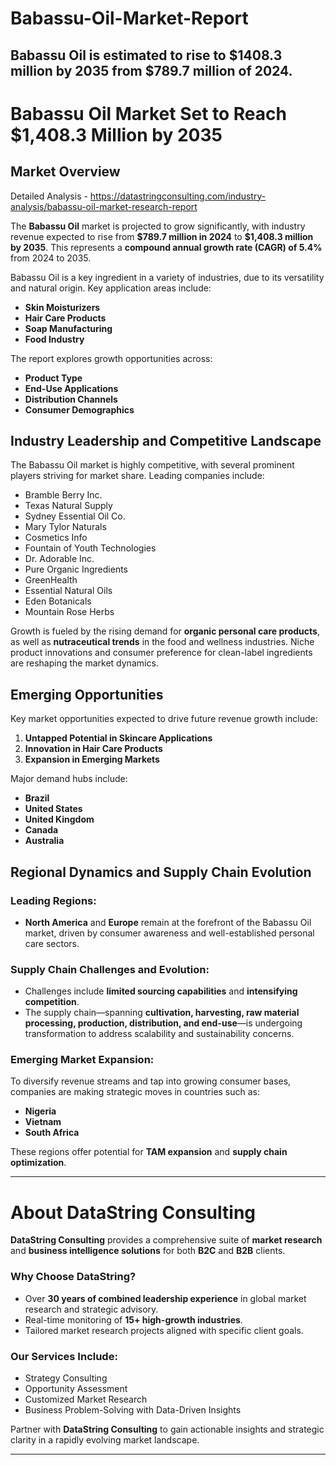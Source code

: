 # Babassu-Oil-Market-Report
Babassu Oil is estimated to rise to $1408.3 million by 2035 from $789.7 million of 2024.
---

# Babassu Oil Market Set to Reach \$1,408.3 Million by 2035

## Market Overview

Detailed Analysis - https://datastringconsulting.com/industry-analysis/babassu-oil-market-research-report

The **Babassu Oil** market is projected to grow significantly, with industry revenue expected to rise from **\$789.7 million in 2024** to **\$1,408.3 million by 2035**. This represents a **compound annual growth rate (CAGR) of 5.4%** from 2024 to 2035.

Babassu Oil is a key ingredient in a variety of industries, due to its versatility and natural origin. Key application areas include:

* **Skin Moisturizers**
* **Hair Care Products**
* **Soap Manufacturing**
* **Food Industry**

The report explores growth opportunities across:

* **Product Type**
* **End-Use Applications**
* **Distribution Channels**
* **Consumer Demographics**

## Industry Leadership and Competitive Landscape

The Babassu Oil market is highly competitive, with several prominent players striving for market share. Leading companies include:

* Bramble Berry Inc.
* Texas Natural Supply
* Sydney Essential Oil Co.
* Mary Tylor Naturals
* Cosmetics Info
* Fountain of Youth Technologies
* Dr. Adorable Inc.
* Pure Organic Ingredients
* GreenHealth
* Essential Natural Oils
* Eden Botanicals
* Mountain Rose Herbs

Growth is fueled by the rising demand for **organic personal care products**, as well as **nutraceutical trends** in the food and wellness industries. Niche product innovations and consumer preference for clean-label ingredients are reshaping the market dynamics.

## Emerging Opportunities

Key market opportunities expected to drive future revenue growth include:

1. **Untapped Potential in Skincare Applications**
2. **Innovation in Hair Care Products**
3. **Expansion in Emerging Markets**

Major demand hubs include:

* **Brazil**
* **United States**
* **United Kingdom**
* **Canada**
* **Australia**

## Regional Dynamics and Supply Chain Evolution

### Leading Regions:

* **North America** and **Europe** remain at the forefront of the Babassu Oil market, driven by consumer awareness and well-established personal care sectors.

### Supply Chain Challenges and Evolution:

* Challenges include **limited sourcing capabilities** and **intensifying competition**.
* The supply chain—spanning **cultivation, harvesting, raw material processing, production, distribution, and end-use**—is undergoing transformation to address scalability and sustainability concerns.

### Emerging Market Expansion:

To diversify revenue streams and tap into growing consumer bases, companies are making strategic moves in countries such as:

* **Nigeria**
* **Vietnam**
* **South Africa**

These regions offer potential for **TAM expansion** and **supply chain optimization**.

---

# About DataString Consulting

**DataString Consulting** provides a comprehensive suite of **market research** and **business intelligence solutions** for both **B2C** and **B2B** clients.

### Why Choose DataString?

* Over **30 years of combined leadership experience** in global market research and strategic advisory.
* Real-time monitoring of **15+ high-growth industries**.
* Tailored market research projects aligned with specific client goals.

### Our Services Include:

* Strategy Consulting
* Opportunity Assessment
* Customized Market Research
* Business Problem-Solving with Data-Driven Insights

Partner with **DataString Consulting** to gain actionable insights and strategic clarity in a rapidly evolving market landscape.

---
